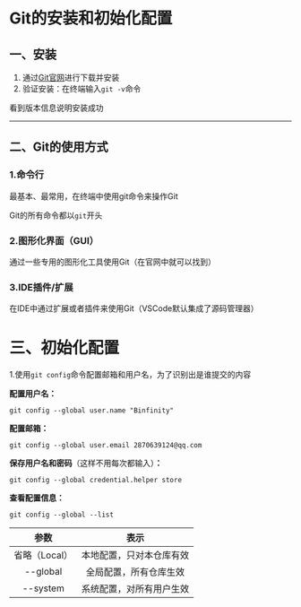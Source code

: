 # Git的安装和初始化配置

## 一、安装

1. 通过[Git官网](https://git-scm.com/)进行下载并安装
2. 验证安装：在终端输入`git -v`命令

看到版本信息说明安装成功

------

## 二、Git的使用方式

### 1.命令行

最基本、最常用，在终端中使用git命令来操作Git

Git的所有命令都以`git`开头

### 2.图形化界面（GUI）

通过一些专用的图形化工具使用Git（在官网中就可以找到）

### 3.IDE插件/扩展

在IDE中通过扩展或者插件来使用Git（VSCode默认集成了源码管理器）

# 三、初始化配置

1.使用`git config`命令配置邮箱和用户名，为了识别出是谁提交的内容

**配置用户名：**

```shell
git config --global user.name "Binfinity"
```

**配置邮箱：**

```shell
git config --global user.email 2870639124@qq.com
```

**保存用户名和密码**（这样不用每次都输入）**：**

```shell
git config --global credential.helper store
```

**查看配置信息：**

```shell
git config --global --list
```



|     参数      |           表示           |
| :-----------: | :----------------------: |
| 省略（Local） | 本地配置，只对本仓库有效 |
|   --global    |  全局配置，所有仓库生效  |
|   --system    | 系统配置，对所有用户生效 |

